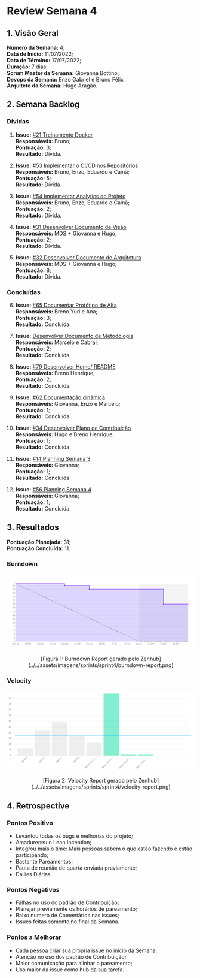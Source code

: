 # Review Semana 4

## 1. Visão Geral
**Número da Semana:** 4;<br>
**Data de Início:** 11/07/2022;<br>
**Data de Término:** 17/07/2022;<br>
**Duração:** 7 dias;<br>
**Scrum Master da Semana:** Giovanna Bottino;<br>
**Devops da Semana:** Enzo Gabriel e Bruno Félix<br>
**Arquiteto da Semana:** Hugo Aragão.<br>


## 2. Semana Backlog

### Dívidas

1. **Issue:** [#21 Treinamento Docker](https://github.com/fga-eps-mds/2022-1-PUMA-Doc/issues/21)<br>
**Responsáveis:** Bruno;<br>
**Pontuação:** 3;<br>
**Resultado:** <span class="tarefa-divida">Dívida</span>.

4. **Issue:** [#53 Implementar o CI/CD nos Repositórios](https://github.com/fga-eps-mds/2022-1-PUMA-Doc/issues/53)<br>
**Responsáveis:** Bruno, Enzo, Eduardo e Cainã;<br>
**Pontuação:** 5;<br>
**Resultado:** <span class="tarefa-divida">Dívida</span>.

5. **Issue:** [#54 Implementar Analytics do Projeto](https://github.com/fga-eps-mds/2022-1-PUMA-Doc/issues/54)<br>
**Responsáveis:** Bruno, Enzo, Eduardo e Cainã;<br>
**Pontuação:** 2;<br>
**Resultado:** <span class="tarefa-divida">Dívida</span>.

2. **Issue:** [#31 Desenvolver Documento de Visão](https://github.com/fga-eps-mds/2022-1-PUMA-Doc/issues/31)<br>
**Responsáveis:** MDS + Giovanna e Hugo;<br>
**Pontuação:** 2;<br>
**Resultado:** <span class="tarefa-divida">Dívida</span>.

3. **Issue:** [#32 Desenvolver Documento de Arquitetura](https://github.com/fga-eps-mds/2022-1-PUMA-Doc/issues/32)<br>
**Responsáveis:** MDS + Giovanna e Hugo;<br>
**Pontuação:** 8;<br>
**Resultado:** <span class="tarefa-divida">Dívida</span>.

### Concluídas

6. **Issue:** [#65 Documentar Protótipo de Alta](https://github.com/fga-eps-mds/2022-1-PUMA-Doc/issues/65)<br>
**Responsáveis:** Breno Yuri e Ana;<br>
**Pontuação:** 3;<br>
**Resultado:** <span class="tarefa-concluida">Concluída</span>.

7. **Issue:** [Desenvolver Documento de Metodologia](https://github.com/fga-eps-mds/2022-1-PUMA-Doc/issues/60)<br>
**Responsáveis:** Marcelo e Cabral;<br>
**Pontuação:** 2;<br>
**Resultado:** <span class="tarefa-concluida">Concluída</span>.

8. **Issue:** [#79 Desenvolver Home/ README](https://github.com/fga-eps-mds/2022-1-PUMA-Doc/issues/79)<br>
**Responsáveis:** Breno Henrique;<br>
**Pontuação:** 2;<br>
**Resultado:** <span class="tarefa-concluida">Concluída</span>.

8. **Issue:** [#62 Documentação dinâmica](https://github.com/fga-eps-mds/2022-1-PUMA-Doc/issues/62)<br>
**Responsáveis:** Giovanna, Enzo e Marcelo;<br>
**Pontuação:** 1;<br>
**Resultado:** <span class="tarefa-concluida">Concluída</span>.

8. **Issue:** [#34 Desenvolver Plano de Contribuição](https://github.com/fga-eps-mds/2022-1-PUMA-Doc/issues/34)<br>
**Responsáveis:** Hugo e Breno Henrique;<br>
**Pontuação:** 1;<br>
**Resultado:** <span class="tarefa-concluida">Concluída</span>.

8. **Issue:** [#14 Planning Semana 3](https://github.com/fga-eps-mds/2022-1-PUMA-Doc/issues/14)<br>
**Responsáveis:** Giovanna;<br>
**Pontuação:** 1;<br>
**Resultado:** <span class="tarefa-concluida">Concluída</span>.

8. **Issue:** [#56 Planning Semana 4](https://github.com/fga-eps-mds/2022-1-PUMA-Doc/issues/56)<br>
**Responsáveis:** Giovanna;<br>
**Pontuação:** 1;<br>
**Resultado:** <span class="tarefa-concluida">Concluída</span>.


## 3. Resultados

**Pontuação Planejada:** 31;<br>
**Pontuação Concluída:** 11.<br>

### Burndown
![Burndown Report](../../assets/imagens/sprints/sprint4/burndown-report.png)
<center>[Figura 1: Burndown Report gerado pelo Zenhub](../../assets/imagens/sprints/sprint4/burndown-report.png)</center>

### Velocity
![Velocity Report](../../assets/imagens/sprints/sprint4/velocity-report.png)
<center>[Figura 2: Velocity Report gerado pelo Zenhub](../../assets/imagens/sprints/sprint4/velocity-report.png)</center>


## 4. Retrospective

### Pontos Positivo

- Levantou todas os bugs e melhorias do projeto;
- Amadureceu o Lean Inception;
- Integrou mais o time: Mais pessoas sabem o que estão fazendo e estão participando;
- Bastante Pareamentos;
- Pauta de reunião de quarta enviada previamente;
- Dailies Diárias.

### Pontos Negativos

- Falhas no uso do padrão de Contribuição;
- Planejar previamente os horários de pareamento;
- Baixo numero de Comentários nas issues;
- Issues feitas somente no final da Semana.

### Pontos a Melhorar

- Cada pessoa criar sua própria issue no inicio da Semana;
- Atenção no uso dos padrão de Contribuição;
- Maior comunicação para alinhar o pareamento;
- Uso maior da issue como hub da sua tarefa.
